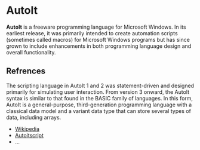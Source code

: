 # AutoIt

**AutoIt** is a freeware programming language for Microsoft Windows. In its earliest release, it was primarily intended to create automation scripts (sometimes called macros) for Microsoft Windows programs but has since grown to include enhancements in both programming language design and overall functionality.

## Refrences
The scripting language in AutoIt 1 and 2 was statement-driven and designed primarily for simulating user interaction. From version 3 onward, the AutoIt syntax is similar to that found in the BASIC family of languages. In this form, AutoIt is a general-purpose, third-generation programming language with a classical data model and a variant data type that can store several types of data, including arrays.

- [Wikipedia](https://en.wikipedia.org/wiki/AutoIt)
- [Autoitscript](https://www.autoitscript.com/forum/topic/117042-how-easy-is-autoit-to-learn-for-non-programmers/)
- ...